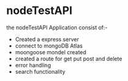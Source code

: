 # nodeTestAPI
the nodeTestAPI Application consist of:-

- Created a express server
- connect to mongoDB Atlas
- moongoose mondel created
- created a route for get put post and delete
- error handling
- search functionality 